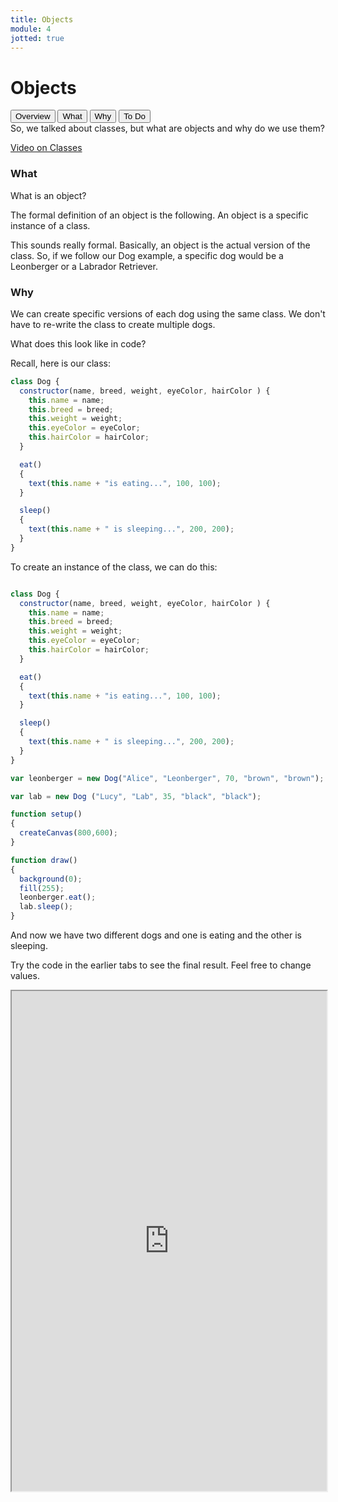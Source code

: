 ```yaml
---
title: Objects
module: 4
jotted: true
---
```


# Objects

<div class="tab">
  <button class="tablinks active" onclick="openTab(event, 'Overview')">Overview</button>
  <button class="tablinks" onclick="openTab(event, 'What')">What</button>
  <button class="tablinks" onclick="openTab(event, 'Why')">Why</button>
  <button class="tablinks" onclick="openTab(event, 'ToDo')">To Do</button>
 
</div>

<div id="Overview" class="tabcontent" style="display:block"  >
<div class="tabhtml" markdown="1">
So, we  talked about classes, but what are objects and why do we use them?

<p>
<a href="https://youtu.be/NxPo3YfX0K0" target="_blank">Video on Classes</a>
</p>

</div>
</div>

<div id="What" class="tabcontent">
<div class="tabhtml" markdown="1">

### What

What is an object?

The formal definition of an object is the following. An object is a specific instance of a class.

This sounds really formal. Basically, an object is the actual version of the class.  So, if we follow our Dog example, a specific dog would be a Leonberger or a Labrador Retriever.

</div>
</div>

<div id="Why" class="tabcontent">
<div class="tabhtml" markdown="1">

### Why

We can create specific versions of each dog using the same class.  We don't have to re-write the class to create multiple dogs.  

What does this look like in code?

Recall, here is our class:

```js
class Dog {
  constructor(name, breed, weight, eyeColor, hairColor ) {
    this.name = name;
    this.breed = breed;
    this.weight = weight;
    this.eyeColor = eyeColor;
    this.hairColor = hairColor;
  }

  eat()
  {
    text(this.name + "is eating...", 100, 100);
  }

  sleep()
  {
    text(this.name + " is sleeping...", 200, 200);
  }
}
```

To create an instance of the class, we can do this:

```js

class Dog {
  constructor(name, breed, weight, eyeColor, hairColor ) {
    this.name = name;
    this.breed = breed;
    this.weight = weight;
    this.eyeColor = eyeColor;
    this.hairColor = hairColor;
  }

  eat()
  {
    text(this.name + "is eating...", 100, 100);
  }

  sleep()
  {
    text(this.name + " is sleeping...", 200, 200);
  }
}

var leonberger = new Dog("Alice", "Leonberger", 70, "brown", "brown");

var lab = new Dog ("Lucy", "Lab", 35, "black", "black");

function setup()
{
  createCanvas(800,600);
}

function draw()
{
  background(0);
  fill(255);
  leonberger.eat();
  lab.sleep();
}

```
And now we have two different dogs and one is eating and the other is sleeping.
</div>
</div>


<div id="ToDo" class="tabcontent" >
<div class="tabhtml" markdown="1">

Try the code in the earlier tabs to see the final result. Feel free to change values.

<iframe src="https://editor.p5js.org/" width="100%" height="800px"></iframe>
</div>
</div>